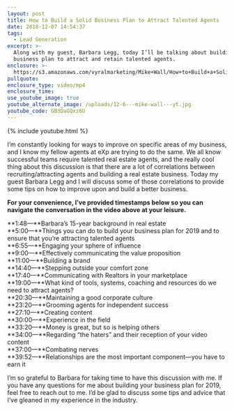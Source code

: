 ```yaml
---
layout: post
title: How to Build a Solid Business Plan to Attract Talented Agents
date: 2018-12-07 14:54:37
tags:
  - Lead Generation
excerpt: >-
  Along with my guest, Barbara Legg, today I’ll be talking about building a
  business plan to attract and retain talented agents.
enclosure: >-
  https://s3.amazonaws.com/vyralmarketing/Mike+Wall/How+to+Build+a+Solid+Business+Plan+to+Attract+Talented+Agents.mp4
pullquote:
enclosure_type: video/mp4
enclosure_time:
use_youtube_image: true
youtube_alternate_image: /uploads/12-6---mike-wall---yt.jpg
youtube_code: GB3DaGQxz6U
---
```


{% include youtube.html %}

I’m constantly looking for ways to improve on specific areas of my business, and I know my fellow agents at eXp are trying to do the same. We all know successful teams require talented real estate agents, and the really cool thing about this discussion is that there are a lot of correlations between recruiting/attracting agents and building a real estate business. Today my guest Barbara Legg and I will discuss some of those correlations to provide some tips on how to improve upon and build a better business.

**For your convenience, I’ve provided timestamps below so you can navigate the conversation in the video above at your leisure.**

**1:48—**Barbara’s 15-year background in real estate<br>**5:00—**Things you can do to build your business plan for 2019 and to ensure that you’re attracting talented agents<br>**6:55—**Engaging your sphere of influence<br>**9:00—**Effectively communicating the value proposition<br>**11:00—**Building a brand<br>**14:40—**Stepping outside your comfort zone<br>**17:40—**Communicating with Realtors in your marketplace<br>**19:00—**What kind of tools, systems, coaching and resources do we need to attract agents?<br>**20:30—**Maintaining a good corporate culture<br>**23:20—**Grooming agents for independent success<br>**27:10—**Creating content<br>**30:00—**Experience in the field<br>**33:20—**Money is great, but so is helping others<br>**34:00—**Regarding “the haters” and their reception of your video content<br>**37:00—**Combating nerves<br>**39:52—**Relationships are the most important component—you have to earn it

I’m so grateful to Barbara for taking time to have this discussion with me. If you have any questions for me about building your business plan for 2019, feel free to reach out to me. I’d be glad to discuss some tips and advice that I’ve gleaned in my experience in the industry.